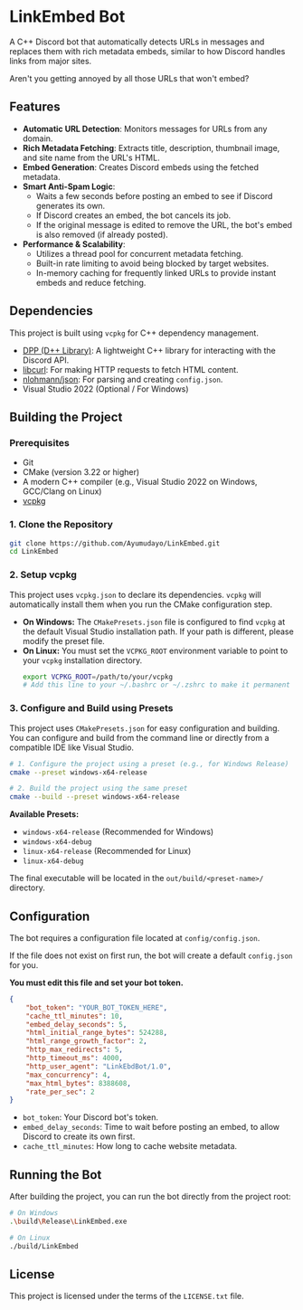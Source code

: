 # LinkEmbed Bot

A C++ Discord bot that automatically detects URLs in messages and replaces them with rich metadata embeds, similar to how Discord handles links from major sites.

Aren't you getting annoyed by all those URLs that won't embed?

## Features

- **Automatic URL Detection**: Monitors messages for URLs from any domain.
- **Rich Metadata Fetching**: Extracts title, description, thumbnail image, and site name from the URL's HTML.
- **Embed Generation**: Creates Discord embeds using the fetched metadata.
- **Smart Anti-Spam Logic**:
    - Waits a few seconds before posting an embed to see if Discord generates its own.
    - If Discord creates an embed, the bot cancels its job.
    - If the original message is edited to remove the URL, the bot's embed is also removed (if already posted).
- **Performance & Scalability**:
    - Utilizes a thread pool for concurrent metadata fetching.
    - Built-in rate limiting to avoid being blocked by target websites.
    - In-memory caching for frequently linked URLs to provide instant embeds and reduce fetching.



## Dependencies

This project is built using `vcpkg` for C++ dependency management.

- [DPP (D++ Library)](https://dpp.dev/): A lightweight C++ library for interacting with the Discord API.
- [libcurl](https://curl.se/libcurl/): For making HTTP requests to fetch HTML content.
- [nlohmann/json](https://github.com/nlohmann/json): For parsing and creating `config.json`.
- Visual Studio 2022 (Optional / For Windows)

## Building the Project

### Prerequisites

- Git
- CMake (version 3.22 or higher)
- A modern C++ compiler (e.g., Visual Studio 2022 on Windows, GCC/Clang on Linux)
- [vcpkg](https://github.com/microsoft/vcpkg)

### 1. Clone the Repository

```bash
git clone https://github.com/Ayumudayo/LinkEmbed.git
cd LinkEmbed
```

### 2. Setup vcpkg

This project uses `vcpkg.json` to declare its dependencies. `vcpkg` will automatically install them when you run the CMake configuration step.

- **On Windows:** The `CMakePresets.json` file is configured to find `vcpkg` at the default Visual Studio installation path. If your path is different, please modify the preset file.
- **On Linux:** You must set the `VCPKG_ROOT` environment variable to point to your `vcpkg` installation directory.
  ```bash
  export VCPKG_ROOT=/path/to/your/vcpkg
  # Add this line to your ~/.bashrc or ~/.zshrc to make it permanent
  ```

### 3. Configure and Build using Presets

This project uses `CMakePresets.json` for easy configuration and building. You can configure and build from the command line or directly from a compatible IDE like Visual Studio.

```bash
# 1. Configure the project using a preset (e.g., for Windows Release)
cmake --preset windows-x64-release

# 2. Build the project using the same preset
cmake --build --preset windows-x64-release
```

**Available Presets:**
- `windows-x64-release` (Recommended for Windows)
- `windows-x64-debug`
- `linux-x64-release` (Recommended for Linux)
- `linux-x64-debug`

The final executable will be located in the `out/build/<preset-name>/` directory.

## Configuration

The bot requires a configuration file located at `config/config.json`.

If the file does not exist on first run, the bot will create a default `config.json` for you.

**You must edit this file and set your bot token.**

```json
{
    "bot_token": "YOUR_BOT_TOKEN_HERE",
    "cache_ttl_minutes": 10,
    "embed_delay_seconds": 5,
    "html_initial_range_bytes": 524288,
    "html_range_growth_factor": 2,
    "http_max_redirects": 5,
    "http_timeout_ms": 4000,
    "http_user_agent": "LinkEbdBot/1.0",
    "max_concurrency": 4,
    "max_html_bytes": 8388608,
    "rate_per_sec": 2
}
```
- `bot_token`: Your Discord bot's token.
- `embed_delay_seconds`: Time to wait before posting an embed, to allow Discord to create its own first.
- `cache_ttl_minutes`: How long to cache website metadata.

## Running the Bot

After building the project, you can run the bot directly from the project root:

```bash
# On Windows
.\build\Release\LinkEmbed.exe

# On Linux
./build/LinkEmbed
```

## License

This project is licensed under the terms of the `LICENSE.txt` file.
